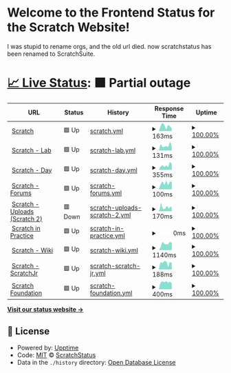 # Welcome to the Frontend Status for the Scratch Website!

I was stupid to rename orgs, and the old url died. now scratchstatus has been renamed to ScratchSuite.

# [📈 Live Status](https://scratchsuite.github.io): <!--live status--> **🟧 Partial outage**

<!--start: status pages-->
<!-- This summary is generated by Upptime (https://github.com/upptime/upptime) -->
<!-- Do not edit this manually, your changes will be overwritten -->
<!-- prettier-ignore -->
| URL | Status | History | Response Time | Uptime |
| --- | ------ | ------- | ------------- | ------ |
| <img alt="" src="https://favicons.githubusercontent.com/scratch.mit.edu" height="13"> [Scratch](https://scratch.mit.edu) | 🟩 Up | [scratch.yml](https://github.com/scratchsuite/frontend/commits/HEAD/history/scratch.yml) | <details><summary><img alt="Response time graph" src="./graphs/scratch/response-time-week.png" height="20"> 163ms</summary><br><a href="https://scratchsuite.github.io/frontend/history/scratch"><img alt="Response time 179" src="https://img.shields.io/endpoint?url=https%3A%2F%2Fraw.githubusercontent.com%2Fscratchsuite%2Ffrontend%2FHEAD%2Fapi%2Fscratch%2Fresponse-time.json"></a><br><a href="https://scratchsuite.github.io/frontend/history/scratch"><img alt="24-hour response time 85" src="https://img.shields.io/endpoint?url=https%3A%2F%2Fraw.githubusercontent.com%2Fscratchsuite%2Ffrontend%2FHEAD%2Fapi%2Fscratch%2Fresponse-time-day.json"></a><br><a href="https://scratchsuite.github.io/frontend/history/scratch"><img alt="7-day response time 163" src="https://img.shields.io/endpoint?url=https%3A%2F%2Fraw.githubusercontent.com%2Fscratchsuite%2Ffrontend%2FHEAD%2Fapi%2Fscratch%2Fresponse-time-week.json"></a><br><a href="https://scratchsuite.github.io/frontend/history/scratch"><img alt="30-day response time 155" src="https://img.shields.io/endpoint?url=https%3A%2F%2Fraw.githubusercontent.com%2Fscratchsuite%2Ffrontend%2FHEAD%2Fapi%2Fscratch%2Fresponse-time-month.json"></a><br><a href="https://scratchsuite.github.io/frontend/history/scratch"><img alt="1-year response time 179" src="https://img.shields.io/endpoint?url=https%3A%2F%2Fraw.githubusercontent.com%2Fscratchsuite%2Ffrontend%2FHEAD%2Fapi%2Fscratch%2Fresponse-time-year.json"></a></details> | <details><summary><a href="https://scratchsuite.github.io/frontend/history/scratch">100.00%</a></summary><a href="https://scratchsuite.github.io/frontend/history/scratch"><img alt="All-time uptime 100.00%" src="https://img.shields.io/endpoint?url=https%3A%2F%2Fraw.githubusercontent.com%2Fscratchsuite%2Ffrontend%2FHEAD%2Fapi%2Fscratch%2Fuptime.json"></a><br><a href="https://scratchsuite.github.io/frontend/history/scratch"><img alt="24-hour uptime 100.00%" src="https://img.shields.io/endpoint?url=https%3A%2F%2Fraw.githubusercontent.com%2Fscratchsuite%2Ffrontend%2FHEAD%2Fapi%2Fscratch%2Fuptime-day.json"></a><br><a href="https://scratchsuite.github.io/frontend/history/scratch"><img alt="7-day uptime 100.00%" src="https://img.shields.io/endpoint?url=https%3A%2F%2Fraw.githubusercontent.com%2Fscratchsuite%2Ffrontend%2FHEAD%2Fapi%2Fscratch%2Fuptime-week.json"></a><br><a href="https://scratchsuite.github.io/frontend/history/scratch"><img alt="30-day uptime 100.00%" src="https://img.shields.io/endpoint?url=https%3A%2F%2Fraw.githubusercontent.com%2Fscratchsuite%2Ffrontend%2FHEAD%2Fapi%2Fscratch%2Fuptime-month.json"></a><br><a href="https://scratchsuite.github.io/frontend/history/scratch"><img alt="1-year uptime 100.00%" src="https://img.shields.io/endpoint?url=https%3A%2F%2Fraw.githubusercontent.com%2Fscratchsuite%2Ffrontend%2FHEAD%2Fapi%2Fscratch%2Fuptime-year.json"></a></details>
| <img alt="" src="https://favicons.githubusercontent.com/lab.scratch.mit.edu" height="13"> [Scratch - Lab](https://lab.scratch.mit.edu) | 🟩 Up | [scratch-lab.yml](https://github.com/scratchsuite/frontend/commits/HEAD/history/scratch-lab.yml) | <details><summary><img alt="Response time graph" src="./graphs/scratch-lab/response-time-week.png" height="20"> 131ms</summary><br><a href="https://scratchsuite.github.io/frontend/history/scratch-lab"><img alt="Response time 194" src="https://img.shields.io/endpoint?url=https%3A%2F%2Fraw.githubusercontent.com%2Fscratchsuite%2Ffrontend%2FHEAD%2Fapi%2Fscratch-lab%2Fresponse-time.json"></a><br><a href="https://scratchsuite.github.io/frontend/history/scratch-lab"><img alt="24-hour response time 87" src="https://img.shields.io/endpoint?url=https%3A%2F%2Fraw.githubusercontent.com%2Fscratchsuite%2Ffrontend%2FHEAD%2Fapi%2Fscratch-lab%2Fresponse-time-day.json"></a><br><a href="https://scratchsuite.github.io/frontend/history/scratch-lab"><img alt="7-day response time 131" src="https://img.shields.io/endpoint?url=https%3A%2F%2Fraw.githubusercontent.com%2Fscratchsuite%2Ffrontend%2FHEAD%2Fapi%2Fscratch-lab%2Fresponse-time-week.json"></a><br><a href="https://scratchsuite.github.io/frontend/history/scratch-lab"><img alt="30-day response time 151" src="https://img.shields.io/endpoint?url=https%3A%2F%2Fraw.githubusercontent.com%2Fscratchsuite%2Ffrontend%2FHEAD%2Fapi%2Fscratch-lab%2Fresponse-time-month.json"></a><br><a href="https://scratchsuite.github.io/frontend/history/scratch-lab"><img alt="1-year response time 194" src="https://img.shields.io/endpoint?url=https%3A%2F%2Fraw.githubusercontent.com%2Fscratchsuite%2Ffrontend%2FHEAD%2Fapi%2Fscratch-lab%2Fresponse-time-year.json"></a></details> | <details><summary><a href="https://scratchsuite.github.io/frontend/history/scratch-lab">100.00%</a></summary><a href="https://scratchsuite.github.io/frontend/history/scratch-lab"><img alt="All-time uptime 100.00%" src="https://img.shields.io/endpoint?url=https%3A%2F%2Fraw.githubusercontent.com%2Fscratchsuite%2Ffrontend%2FHEAD%2Fapi%2Fscratch-lab%2Fuptime.json"></a><br><a href="https://scratchsuite.github.io/frontend/history/scratch-lab"><img alt="24-hour uptime 100.00%" src="https://img.shields.io/endpoint?url=https%3A%2F%2Fraw.githubusercontent.com%2Fscratchsuite%2Ffrontend%2FHEAD%2Fapi%2Fscratch-lab%2Fuptime-day.json"></a><br><a href="https://scratchsuite.github.io/frontend/history/scratch-lab"><img alt="7-day uptime 100.00%" src="https://img.shields.io/endpoint?url=https%3A%2F%2Fraw.githubusercontent.com%2Fscratchsuite%2Ffrontend%2FHEAD%2Fapi%2Fscratch-lab%2Fuptime-week.json"></a><br><a href="https://scratchsuite.github.io/frontend/history/scratch-lab"><img alt="30-day uptime 100.00%" src="https://img.shields.io/endpoint?url=https%3A%2F%2Fraw.githubusercontent.com%2Fscratchsuite%2Ffrontend%2FHEAD%2Fapi%2Fscratch-lab%2Fuptime-month.json"></a><br><a href="https://scratchsuite.github.io/frontend/history/scratch-lab"><img alt="1-year uptime 100.00%" src="https://img.shields.io/endpoint?url=https%3A%2F%2Fraw.githubusercontent.com%2Fscratchsuite%2Ffrontend%2FHEAD%2Fapi%2Fscratch-lab%2Fuptime-year.json"></a></details>
| <img alt="" src="https://favicons.githubusercontent.com/day.scratch.mit.edu" height="13"> [Scratch - Day](https://day.scratch.mit.edu) | 🟩 Up | [scratch-day.yml](https://github.com/scratchsuite/frontend/commits/HEAD/history/scratch-day.yml) | <details><summary><img alt="Response time graph" src="./graphs/scratch-day/response-time-week.png" height="20"> 355ms</summary><br><a href="https://scratchsuite.github.io/frontend/history/scratch-day"><img alt="Response time 347" src="https://img.shields.io/endpoint?url=https%3A%2F%2Fraw.githubusercontent.com%2Fscratchsuite%2Ffrontend%2FHEAD%2Fapi%2Fscratch-day%2Fresponse-time.json"></a><br><a href="https://scratchsuite.github.io/frontend/history/scratch-day"><img alt="24-hour response time 448" src="https://img.shields.io/endpoint?url=https%3A%2F%2Fraw.githubusercontent.com%2Fscratchsuite%2Ffrontend%2FHEAD%2Fapi%2Fscratch-day%2Fresponse-time-day.json"></a><br><a href="https://scratchsuite.github.io/frontend/history/scratch-day"><img alt="7-day response time 355" src="https://img.shields.io/endpoint?url=https%3A%2F%2Fraw.githubusercontent.com%2Fscratchsuite%2Ffrontend%2FHEAD%2Fapi%2Fscratch-day%2Fresponse-time-week.json"></a><br><a href="https://scratchsuite.github.io/frontend/history/scratch-day"><img alt="30-day response time 335" src="https://img.shields.io/endpoint?url=https%3A%2F%2Fraw.githubusercontent.com%2Fscratchsuite%2Ffrontend%2FHEAD%2Fapi%2Fscratch-day%2Fresponse-time-month.json"></a><br><a href="https://scratchsuite.github.io/frontend/history/scratch-day"><img alt="1-year response time 347" src="https://img.shields.io/endpoint?url=https%3A%2F%2Fraw.githubusercontent.com%2Fscratchsuite%2Ffrontend%2FHEAD%2Fapi%2Fscratch-day%2Fresponse-time-year.json"></a></details> | <details><summary><a href="https://scratchsuite.github.io/frontend/history/scratch-day">100.00%</a></summary><a href="https://scratchsuite.github.io/frontend/history/scratch-day"><img alt="All-time uptime 100.00%" src="https://img.shields.io/endpoint?url=https%3A%2F%2Fraw.githubusercontent.com%2Fscratchsuite%2Ffrontend%2FHEAD%2Fapi%2Fscratch-day%2Fuptime.json"></a><br><a href="https://scratchsuite.github.io/frontend/history/scratch-day"><img alt="24-hour uptime 100.00%" src="https://img.shields.io/endpoint?url=https%3A%2F%2Fraw.githubusercontent.com%2Fscratchsuite%2Ffrontend%2FHEAD%2Fapi%2Fscratch-day%2Fuptime-day.json"></a><br><a href="https://scratchsuite.github.io/frontend/history/scratch-day"><img alt="7-day uptime 100.00%" src="https://img.shields.io/endpoint?url=https%3A%2F%2Fraw.githubusercontent.com%2Fscratchsuite%2Ffrontend%2FHEAD%2Fapi%2Fscratch-day%2Fuptime-week.json"></a><br><a href="https://scratchsuite.github.io/frontend/history/scratch-day"><img alt="30-day uptime 100.00%" src="https://img.shields.io/endpoint?url=https%3A%2F%2Fraw.githubusercontent.com%2Fscratchsuite%2Ffrontend%2FHEAD%2Fapi%2Fscratch-day%2Fuptime-month.json"></a><br><a href="https://scratchsuite.github.io/frontend/history/scratch-day"><img alt="1-year uptime 100.00%" src="https://img.shields.io/endpoint?url=https%3A%2F%2Fraw.githubusercontent.com%2Fscratchsuite%2Ffrontend%2FHEAD%2Fapi%2Fscratch-day%2Fuptime-year.json"></a></details>
| <img alt="" src="https://favicons.githubusercontent.com/scratch.mit.edu" height="13"> [Scratch - Forums](https://scratch.mit.edu/discuss) | 🟩 Up | [scratch-forums.yml](https://github.com/scratchsuite/frontend/commits/HEAD/history/scratch-forums.yml) | <details><summary><img alt="Response time graph" src="./graphs/scratch-forums/response-time-week.png" height="20"> 100ms</summary><br><a href="https://scratchsuite.github.io/frontend/history/scratch-forums"><img alt="Response time 166" src="https://img.shields.io/endpoint?url=https%3A%2F%2Fraw.githubusercontent.com%2Fscratchsuite%2Ffrontend%2FHEAD%2Fapi%2Fscratch-forums%2Fresponse-time.json"></a><br><a href="https://scratchsuite.github.io/frontend/history/scratch-forums"><img alt="24-hour response time 118" src="https://img.shields.io/endpoint?url=https%3A%2F%2Fraw.githubusercontent.com%2Fscratchsuite%2Ffrontend%2FHEAD%2Fapi%2Fscratch-forums%2Fresponse-time-day.json"></a><br><a href="https://scratchsuite.github.io/frontend/history/scratch-forums"><img alt="7-day response time 100" src="https://img.shields.io/endpoint?url=https%3A%2F%2Fraw.githubusercontent.com%2Fscratchsuite%2Ffrontend%2FHEAD%2Fapi%2Fscratch-forums%2Fresponse-time-week.json"></a><br><a href="https://scratchsuite.github.io/frontend/history/scratch-forums"><img alt="30-day response time 109" src="https://img.shields.io/endpoint?url=https%3A%2F%2Fraw.githubusercontent.com%2Fscratchsuite%2Ffrontend%2FHEAD%2Fapi%2Fscratch-forums%2Fresponse-time-month.json"></a><br><a href="https://scratchsuite.github.io/frontend/history/scratch-forums"><img alt="1-year response time 166" src="https://img.shields.io/endpoint?url=https%3A%2F%2Fraw.githubusercontent.com%2Fscratchsuite%2Ffrontend%2FHEAD%2Fapi%2Fscratch-forums%2Fresponse-time-year.json"></a></details> | <details><summary><a href="https://scratchsuite.github.io/frontend/history/scratch-forums">100.00%</a></summary><a href="https://scratchsuite.github.io/frontend/history/scratch-forums"><img alt="All-time uptime 100.00%" src="https://img.shields.io/endpoint?url=https%3A%2F%2Fraw.githubusercontent.com%2Fscratchsuite%2Ffrontend%2FHEAD%2Fapi%2Fscratch-forums%2Fuptime.json"></a><br><a href="https://scratchsuite.github.io/frontend/history/scratch-forums"><img alt="24-hour uptime 100.00%" src="https://img.shields.io/endpoint?url=https%3A%2F%2Fraw.githubusercontent.com%2Fscratchsuite%2Ffrontend%2FHEAD%2Fapi%2Fscratch-forums%2Fuptime-day.json"></a><br><a href="https://scratchsuite.github.io/frontend/history/scratch-forums"><img alt="7-day uptime 100.00%" src="https://img.shields.io/endpoint?url=https%3A%2F%2Fraw.githubusercontent.com%2Fscratchsuite%2Ffrontend%2FHEAD%2Fapi%2Fscratch-forums%2Fuptime-week.json"></a><br><a href="https://scratchsuite.github.io/frontend/history/scratch-forums"><img alt="30-day uptime 100.00%" src="https://img.shields.io/endpoint?url=https%3A%2F%2Fraw.githubusercontent.com%2Fscratchsuite%2Ffrontend%2FHEAD%2Fapi%2Fscratch-forums%2Fuptime-month.json"></a><br><a href="https://scratchsuite.github.io/frontend/history/scratch-forums"><img alt="1-year uptime 100.00%" src="https://img.shields.io/endpoint?url=https%3A%2F%2Fraw.githubusercontent.com%2Fscratchsuite%2Ffrontend%2FHEAD%2Fapi%2Fscratch-forums%2Fuptime-year.json"></a></details>
| <img alt="" src="https://favicons.githubusercontent.com/uploads.scratch.mit.edu" height="13"> [Scratch - Uploads (Scratch 2)](https://uploads.scratch.mit.edu/) | 🟥 Down | [scratch-uploads-scratch-2.yml](https://github.com/scratchsuite/frontend/commits/HEAD/history/scratch-uploads-scratch-2.yml) | <details><summary><img alt="Response time graph" src="./graphs/scratch-uploads-scratch-2/response-time-week.png" height="20"> 170ms</summary><br><a href="https://scratchsuite.github.io/frontend/history/scratch-uploads-scratch-2"><img alt="Response time 912" src="https://img.shields.io/endpoint?url=https%3A%2F%2Fraw.githubusercontent.com%2Fscratchsuite%2Ffrontend%2FHEAD%2Fapi%2Fscratch-uploads-scratch-2%2Fresponse-time.json"></a><br><a href="https://scratchsuite.github.io/frontend/history/scratch-uploads-scratch-2"><img alt="24-hour response time 162" src="https://img.shields.io/endpoint?url=https%3A%2F%2Fraw.githubusercontent.com%2Fscratchsuite%2Ffrontend%2FHEAD%2Fapi%2Fscratch-uploads-scratch-2%2Fresponse-time-day.json"></a><br><a href="https://scratchsuite.github.io/frontend/history/scratch-uploads-scratch-2"><img alt="7-day response time 170" src="https://img.shields.io/endpoint?url=https%3A%2F%2Fraw.githubusercontent.com%2Fscratchsuite%2Ffrontend%2FHEAD%2Fapi%2Fscratch-uploads-scratch-2%2Fresponse-time-week.json"></a><br><a href="https://scratchsuite.github.io/frontend/history/scratch-uploads-scratch-2"><img alt="30-day response time 210" src="https://img.shields.io/endpoint?url=https%3A%2F%2Fraw.githubusercontent.com%2Fscratchsuite%2Ffrontend%2FHEAD%2Fapi%2Fscratch-uploads-scratch-2%2Fresponse-time-month.json"></a><br><a href="https://scratchsuite.github.io/frontend/history/scratch-uploads-scratch-2"><img alt="1-year response time 912" src="https://img.shields.io/endpoint?url=https%3A%2F%2Fraw.githubusercontent.com%2Fscratchsuite%2Ffrontend%2FHEAD%2Fapi%2Fscratch-uploads-scratch-2%2Fresponse-time-year.json"></a></details> | <details><summary><a href="https://scratchsuite.github.io/frontend/history/scratch-uploads-scratch-2">100.00%</a></summary><a href="https://scratchsuite.github.io/frontend/history/scratch-uploads-scratch-2"><img alt="All-time uptime 100.00%" src="https://img.shields.io/endpoint?url=https%3A%2F%2Fraw.githubusercontent.com%2Fscratchsuite%2Ffrontend%2FHEAD%2Fapi%2Fscratch-uploads-scratch-2%2Fuptime.json"></a><br><a href="https://scratchsuite.github.io/frontend/history/scratch-uploads-scratch-2"><img alt="24-hour uptime 100.00%" src="https://img.shields.io/endpoint?url=https%3A%2F%2Fraw.githubusercontent.com%2Fscratchsuite%2Ffrontend%2FHEAD%2Fapi%2Fscratch-uploads-scratch-2%2Fuptime-day.json"></a><br><a href="https://scratchsuite.github.io/frontend/history/scratch-uploads-scratch-2"><img alt="7-day uptime 100.00%" src="https://img.shields.io/endpoint?url=https%3A%2F%2Fraw.githubusercontent.com%2Fscratchsuite%2Ffrontend%2FHEAD%2Fapi%2Fscratch-uploads-scratch-2%2Fuptime-week.json"></a><br><a href="https://scratchsuite.github.io/frontend/history/scratch-uploads-scratch-2"><img alt="30-day uptime 100.00%" src="https://img.shields.io/endpoint?url=https%3A%2F%2Fraw.githubusercontent.com%2Fscratchsuite%2Ffrontend%2FHEAD%2Fapi%2Fscratch-uploads-scratch-2%2Fuptime-month.json"></a><br><a href="https://scratchsuite.github.io/frontend/history/scratch-uploads-scratch-2"><img alt="1-year uptime 100.00%" src="https://img.shields.io/endpoint?url=https%3A%2F%2Fraw.githubusercontent.com%2Fscratchsuite%2Ffrontend%2FHEAD%2Fapi%2Fscratch-uploads-scratch-2%2Fuptime-year.json"></a></details>
| <img alt="" src="https://favicons.githubusercontent.com/sip.scratch.mit.edu" height="13"> [Scratch in Practice](https://sip.scratch.mit.edu/) | 🟩 Up | [scratch-in-practice.yml](https://github.com/scratchsuite/frontend/commits/HEAD/history/scratch-in-practice.yml) | <details><summary><img alt="Response time graph" src="./graphs/scratch-in-practice/response-time-week.png" height="20"> 0ms</summary><br><a href="https://scratchsuite.github.io/frontend/history/scratch-in-practice"><img alt="Response time 0" src="https://img.shields.io/endpoint?url=https%3A%2F%2Fraw.githubusercontent.com%2Fscratchsuite%2Ffrontend%2FHEAD%2Fapi%2Fscratch-in-practice%2Fresponse-time.json"></a><br><a href="https://scratchsuite.github.io/frontend/history/scratch-in-practice"><img alt="24-hour response time 0" src="https://img.shields.io/endpoint?url=https%3A%2F%2Fraw.githubusercontent.com%2Fscratchsuite%2Ffrontend%2FHEAD%2Fapi%2Fscratch-in-practice%2Fresponse-time-day.json"></a><br><a href="https://scratchsuite.github.io/frontend/history/scratch-in-practice"><img alt="7-day response time 0" src="https://img.shields.io/endpoint?url=https%3A%2F%2Fraw.githubusercontent.com%2Fscratchsuite%2Ffrontend%2FHEAD%2Fapi%2Fscratch-in-practice%2Fresponse-time-week.json"></a><br><a href="https://scratchsuite.github.io/frontend/history/scratch-in-practice"><img alt="30-day response time 0" src="https://img.shields.io/endpoint?url=https%3A%2F%2Fraw.githubusercontent.com%2Fscratchsuite%2Ffrontend%2FHEAD%2Fapi%2Fscratch-in-practice%2Fresponse-time-month.json"></a><br><a href="https://scratchsuite.github.io/frontend/history/scratch-in-practice"><img alt="1-year response time 0" src="https://img.shields.io/endpoint?url=https%3A%2F%2Fraw.githubusercontent.com%2Fscratchsuite%2Ffrontend%2FHEAD%2Fapi%2Fscratch-in-practice%2Fresponse-time-year.json"></a></details> | <details><summary><a href="https://scratchsuite.github.io/frontend/history/scratch-in-practice">100.00%</a></summary><a href="https://scratchsuite.github.io/frontend/history/scratch-in-practice"><img alt="All-time uptime 100.00%" src="https://img.shields.io/endpoint?url=https%3A%2F%2Fraw.githubusercontent.com%2Fscratchsuite%2Ffrontend%2FHEAD%2Fapi%2Fscratch-in-practice%2Fuptime.json"></a><br><a href="https://scratchsuite.github.io/frontend/history/scratch-in-practice"><img alt="24-hour uptime 100.00%" src="https://img.shields.io/endpoint?url=https%3A%2F%2Fraw.githubusercontent.com%2Fscratchsuite%2Ffrontend%2FHEAD%2Fapi%2Fscratch-in-practice%2Fuptime-day.json"></a><br><a href="https://scratchsuite.github.io/frontend/history/scratch-in-practice"><img alt="7-day uptime 100.00%" src="https://img.shields.io/endpoint?url=https%3A%2F%2Fraw.githubusercontent.com%2Fscratchsuite%2Ffrontend%2FHEAD%2Fapi%2Fscratch-in-practice%2Fuptime-week.json"></a><br><a href="https://scratchsuite.github.io/frontend/history/scratch-in-practice"><img alt="30-day uptime 100.00%" src="https://img.shields.io/endpoint?url=https%3A%2F%2Fraw.githubusercontent.com%2Fscratchsuite%2Ffrontend%2FHEAD%2Fapi%2Fscratch-in-practice%2Fuptime-month.json"></a><br><a href="https://scratchsuite.github.io/frontend/history/scratch-in-practice"><img alt="1-year uptime 100.00%" src="https://img.shields.io/endpoint?url=https%3A%2F%2Fraw.githubusercontent.com%2Fscratchsuite%2Ffrontend%2FHEAD%2Fapi%2Fscratch-in-practice%2Fuptime-year.json"></a></details>
| <img alt="" src="https://favicons.githubusercontent.com/scratch-wiki.info" height="13"> [Scratch - Wiki](https://scratch-wiki.info) | 🟩 Up | [scratch-wiki.yml](https://github.com/scratchsuite/frontend/commits/HEAD/history/scratch-wiki.yml) | <details><summary><img alt="Response time graph" src="./graphs/scratch-wiki/response-time-week.png" height="20"> 1140ms</summary><br><a href="https://scratchsuite.github.io/frontend/history/scratch-wiki"><img alt="Response time 977" src="https://img.shields.io/endpoint?url=https%3A%2F%2Fraw.githubusercontent.com%2Fscratchsuite%2Ffrontend%2FHEAD%2Fapi%2Fscratch-wiki%2Fresponse-time.json"></a><br><a href="https://scratchsuite.github.io/frontend/history/scratch-wiki"><img alt="24-hour response time 1309" src="https://img.shields.io/endpoint?url=https%3A%2F%2Fraw.githubusercontent.com%2Fscratchsuite%2Ffrontend%2FHEAD%2Fapi%2Fscratch-wiki%2Fresponse-time-day.json"></a><br><a href="https://scratchsuite.github.io/frontend/history/scratch-wiki"><img alt="7-day response time 1140" src="https://img.shields.io/endpoint?url=https%3A%2F%2Fraw.githubusercontent.com%2Fscratchsuite%2Ffrontend%2FHEAD%2Fapi%2Fscratch-wiki%2Fresponse-time-week.json"></a><br><a href="https://scratchsuite.github.io/frontend/history/scratch-wiki"><img alt="30-day response time 959" src="https://img.shields.io/endpoint?url=https%3A%2F%2Fraw.githubusercontent.com%2Fscratchsuite%2Ffrontend%2FHEAD%2Fapi%2Fscratch-wiki%2Fresponse-time-month.json"></a><br><a href="https://scratchsuite.github.io/frontend/history/scratch-wiki"><img alt="1-year response time 977" src="https://img.shields.io/endpoint?url=https%3A%2F%2Fraw.githubusercontent.com%2Fscratchsuite%2Ffrontend%2FHEAD%2Fapi%2Fscratch-wiki%2Fresponse-time-year.json"></a></details> | <details><summary><a href="https://scratchsuite.github.io/frontend/history/scratch-wiki">100.00%</a></summary><a href="https://scratchsuite.github.io/frontend/history/scratch-wiki"><img alt="All-time uptime 100.00%" src="https://img.shields.io/endpoint?url=https%3A%2F%2Fraw.githubusercontent.com%2Fscratchsuite%2Ffrontend%2FHEAD%2Fapi%2Fscratch-wiki%2Fuptime.json"></a><br><a href="https://scratchsuite.github.io/frontend/history/scratch-wiki"><img alt="24-hour uptime 100.00%" src="https://img.shields.io/endpoint?url=https%3A%2F%2Fraw.githubusercontent.com%2Fscratchsuite%2Ffrontend%2FHEAD%2Fapi%2Fscratch-wiki%2Fuptime-day.json"></a><br><a href="https://scratchsuite.github.io/frontend/history/scratch-wiki"><img alt="7-day uptime 100.00%" src="https://img.shields.io/endpoint?url=https%3A%2F%2Fraw.githubusercontent.com%2Fscratchsuite%2Ffrontend%2FHEAD%2Fapi%2Fscratch-wiki%2Fuptime-week.json"></a><br><a href="https://scratchsuite.github.io/frontend/history/scratch-wiki"><img alt="30-day uptime 100.00%" src="https://img.shields.io/endpoint?url=https%3A%2F%2Fraw.githubusercontent.com%2Fscratchsuite%2Ffrontend%2FHEAD%2Fapi%2Fscratch-wiki%2Fuptime-month.json"></a><br><a href="https://scratchsuite.github.io/frontend/history/scratch-wiki"><img alt="1-year uptime 100.00%" src="https://img.shields.io/endpoint?url=https%3A%2F%2Fraw.githubusercontent.com%2Fscratchsuite%2Ffrontend%2FHEAD%2Fapi%2Fscratch-wiki%2Fuptime-year.json"></a></details>
| <img alt="" src="https://favicons.githubusercontent.com/www.scratchjr.org" height="13"> [Scratch - ScratchJr](https://www.scratchjr.org/) | 🟩 Up | [scratch-scratch-jr.yml](https://github.com/scratchsuite/frontend/commits/HEAD/history/scratch-scratch-jr.yml) | <details><summary><img alt="Response time graph" src="./graphs/scratch-scratch-jr/response-time-week.png" height="20"> 188ms</summary><br><a href="https://scratchsuite.github.io/frontend/history/scratch-scratch-jr"><img alt="Response time 153" src="https://img.shields.io/endpoint?url=https%3A%2F%2Fraw.githubusercontent.com%2Fscratchsuite%2Ffrontend%2FHEAD%2Fapi%2Fscratch-scratch-jr%2Fresponse-time.json"></a><br><a href="https://scratchsuite.github.io/frontend/history/scratch-scratch-jr"><img alt="24-hour response time 191" src="https://img.shields.io/endpoint?url=https%3A%2F%2Fraw.githubusercontent.com%2Fscratchsuite%2Ffrontend%2FHEAD%2Fapi%2Fscratch-scratch-jr%2Fresponse-time-day.json"></a><br><a href="https://scratchsuite.github.io/frontend/history/scratch-scratch-jr"><img alt="7-day response time 188" src="https://img.shields.io/endpoint?url=https%3A%2F%2Fraw.githubusercontent.com%2Fscratchsuite%2Ffrontend%2FHEAD%2Fapi%2Fscratch-scratch-jr%2Fresponse-time-week.json"></a><br><a href="https://scratchsuite.github.io/frontend/history/scratch-scratch-jr"><img alt="30-day response time 174" src="https://img.shields.io/endpoint?url=https%3A%2F%2Fraw.githubusercontent.com%2Fscratchsuite%2Ffrontend%2FHEAD%2Fapi%2Fscratch-scratch-jr%2Fresponse-time-month.json"></a><br><a href="https://scratchsuite.github.io/frontend/history/scratch-scratch-jr"><img alt="1-year response time 153" src="https://img.shields.io/endpoint?url=https%3A%2F%2Fraw.githubusercontent.com%2Fscratchsuite%2Ffrontend%2FHEAD%2Fapi%2Fscratch-scratch-jr%2Fresponse-time-year.json"></a></details> | <details><summary><a href="https://scratchsuite.github.io/frontend/history/scratch-scratch-jr">100.00%</a></summary><a href="https://scratchsuite.github.io/frontend/history/scratch-scratch-jr"><img alt="All-time uptime 100.00%" src="https://img.shields.io/endpoint?url=https%3A%2F%2Fraw.githubusercontent.com%2Fscratchsuite%2Ffrontend%2FHEAD%2Fapi%2Fscratch-scratch-jr%2Fuptime.json"></a><br><a href="https://scratchsuite.github.io/frontend/history/scratch-scratch-jr"><img alt="24-hour uptime 100.00%" src="https://img.shields.io/endpoint?url=https%3A%2F%2Fraw.githubusercontent.com%2Fscratchsuite%2Ffrontend%2FHEAD%2Fapi%2Fscratch-scratch-jr%2Fuptime-day.json"></a><br><a href="https://scratchsuite.github.io/frontend/history/scratch-scratch-jr"><img alt="7-day uptime 100.00%" src="https://img.shields.io/endpoint?url=https%3A%2F%2Fraw.githubusercontent.com%2Fscratchsuite%2Ffrontend%2FHEAD%2Fapi%2Fscratch-scratch-jr%2Fuptime-week.json"></a><br><a href="https://scratchsuite.github.io/frontend/history/scratch-scratch-jr"><img alt="30-day uptime 100.00%" src="https://img.shields.io/endpoint?url=https%3A%2F%2Fraw.githubusercontent.com%2Fscratchsuite%2Ffrontend%2FHEAD%2Fapi%2Fscratch-scratch-jr%2Fuptime-month.json"></a><br><a href="https://scratchsuite.github.io/frontend/history/scratch-scratch-jr"><img alt="1-year uptime 100.00%" src="https://img.shields.io/endpoint?url=https%3A%2F%2Fraw.githubusercontent.com%2Fscratchsuite%2Ffrontend%2FHEAD%2Fapi%2Fscratch-scratch-jr%2Fuptime-year.json"></a></details>
| <img alt="" src="https://favicons.githubusercontent.com/www.scratchfoundation.org" height="13"> [Scratch Foundation](https://www.scratchfoundation.org/) | 🟩 Up | [scratch-foundation.yml](https://github.com/scratchsuite/frontend/commits/HEAD/history/scratch-foundation.yml) | <details><summary><img alt="Response time graph" src="./graphs/scratch-foundation/response-time-week.png" height="20"> 400ms</summary><br><a href="https://scratchsuite.github.io/frontend/history/scratch-foundation"><img alt="Response time 311" src="https://img.shields.io/endpoint?url=https%3A%2F%2Fraw.githubusercontent.com%2Fscratchsuite%2Ffrontend%2FHEAD%2Fapi%2Fscratch-foundation%2Fresponse-time.json"></a><br><a href="https://scratchsuite.github.io/frontend/history/scratch-foundation"><img alt="24-hour response time 320" src="https://img.shields.io/endpoint?url=https%3A%2F%2Fraw.githubusercontent.com%2Fscratchsuite%2Ffrontend%2FHEAD%2Fapi%2Fscratch-foundation%2Fresponse-time-day.json"></a><br><a href="https://scratchsuite.github.io/frontend/history/scratch-foundation"><img alt="7-day response time 400" src="https://img.shields.io/endpoint?url=https%3A%2F%2Fraw.githubusercontent.com%2Fscratchsuite%2Ffrontend%2FHEAD%2Fapi%2Fscratch-foundation%2Fresponse-time-week.json"></a><br><a href="https://scratchsuite.github.io/frontend/history/scratch-foundation"><img alt="30-day response time 324" src="https://img.shields.io/endpoint?url=https%3A%2F%2Fraw.githubusercontent.com%2Fscratchsuite%2Ffrontend%2FHEAD%2Fapi%2Fscratch-foundation%2Fresponse-time-month.json"></a><br><a href="https://scratchsuite.github.io/frontend/history/scratch-foundation"><img alt="1-year response time 311" src="https://img.shields.io/endpoint?url=https%3A%2F%2Fraw.githubusercontent.com%2Fscratchsuite%2Ffrontend%2FHEAD%2Fapi%2Fscratch-foundation%2Fresponse-time-year.json"></a></details> | <details><summary><a href="https://scratchsuite.github.io/frontend/history/scratch-foundation">100.00%</a></summary><a href="https://scratchsuite.github.io/frontend/history/scratch-foundation"><img alt="All-time uptime 100.00%" src="https://img.shields.io/endpoint?url=https%3A%2F%2Fraw.githubusercontent.com%2Fscratchsuite%2Ffrontend%2FHEAD%2Fapi%2Fscratch-foundation%2Fuptime.json"></a><br><a href="https://scratchsuite.github.io/frontend/history/scratch-foundation"><img alt="24-hour uptime 100.00%" src="https://img.shields.io/endpoint?url=https%3A%2F%2Fraw.githubusercontent.com%2Fscratchsuite%2Ffrontend%2FHEAD%2Fapi%2Fscratch-foundation%2Fuptime-day.json"></a><br><a href="https://scratchsuite.github.io/frontend/history/scratch-foundation"><img alt="7-day uptime 100.00%" src="https://img.shields.io/endpoint?url=https%3A%2F%2Fraw.githubusercontent.com%2Fscratchsuite%2Ffrontend%2FHEAD%2Fapi%2Fscratch-foundation%2Fuptime-week.json"></a><br><a href="https://scratchsuite.github.io/frontend/history/scratch-foundation"><img alt="30-day uptime 100.00%" src="https://img.shields.io/endpoint?url=https%3A%2F%2Fraw.githubusercontent.com%2Fscratchsuite%2Ffrontend%2FHEAD%2Fapi%2Fscratch-foundation%2Fuptime-month.json"></a><br><a href="https://scratchsuite.github.io/frontend/history/scratch-foundation"><img alt="1-year uptime 100.00%" src="https://img.shields.io/endpoint?url=https%3A%2F%2Fraw.githubusercontent.com%2Fscratchsuite%2Ffrontend%2FHEAD%2Fapi%2Fscratch-foundation%2Fuptime-year.json"></a></details>

<!--end: status pages-->

[**Visit our status website →**](https://scratchstatus.github.io)

## 📄 License

- Powered by: [Upptime](https://github.com/upptime/upptime)
- Code: [MIT](./LICENSE) © [ScratchStatus](scratchstatus.github.io)
- Data in the `./history` directory: [Open Database License](https://opendatacommons.org/licenses/odbl/1-0/)
